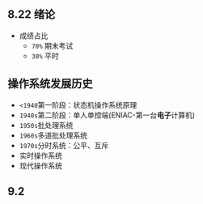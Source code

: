 ## 8.22 绪论

- 成绩占比
  - `70%` 期末考试
  - `30%` 平时

## 操作系统发展历史
- `<1940`第一阶段：状态机操作系统原理
- `1940s`第二阶段：单人单控端(ENIAC-第一台**电子**计算机)
- `1950s`批处理系统
- `1960s`多道批处理系统
- `1970s`分时系统：公平、互斥
- 实时操作系统
- 现代操作系统

## 9.2